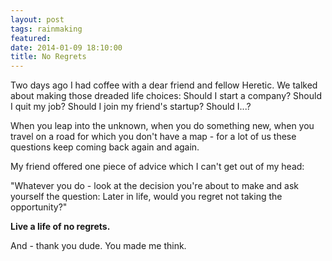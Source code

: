 ```yaml
---
layout: post
tags: rainmaking
featured: 
date: 2014-01-09 18:10:00
title: No Regrets
---
```

Two days ago I had coffee with a dear friend and fellow Heretic. We talked about making those dreaded life choices: Should I start a company? Should I quit my job? Should I join my friend's startup? Should I...?

When you leap into the unknown, when you do something new, when you travel on a road for which you don't have a map - for a lot of us these questions keep coming back again and again.

My friend offered one piece of advice which I can't get out of my head:

"Whatever you do - look at the decision you're about to make and ask yourself the question: Later in life, would you regret not taking the opportunity?"

**Live a life of no regrets.**

And - thank you dude. You made me think.